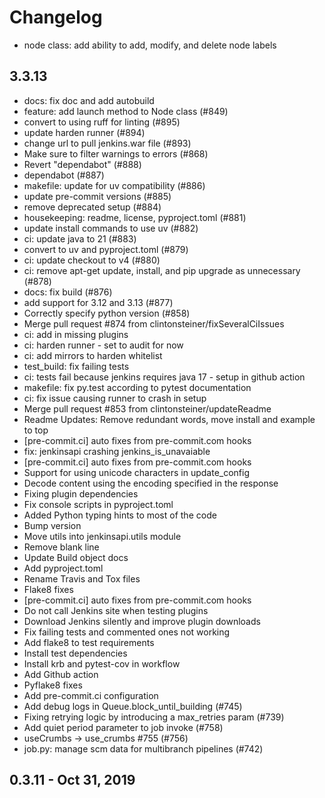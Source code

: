 # Changelog

- node class: add ability to add, modify, and delete node labels

## 3.3.13

- docs: fix doc and add autobuild
- feature: add launch method to Node class (#849)
- convert to using ruff for linting (#895)
- update harden runner (#894)
- change url to pull jenkins.war file (#893)
- Make sure to filter warnings to errors (#868)
- Revert "dependabot" (#888)
- dependabot (#887)
- makefile: update for uv compatibility (#886)
- update pre-commit versions (#885)
- remove deprecated setup (#884)
- housekeeping: readme, license, pyproject.toml (#881)
- update install commands to use uv (#882)
- ci: update java to 21 (#883)
- convert to uv and pyproject.toml (#879)
- ci: update checkout to v4 (#880)
- ci: remove apt-get update, install, and pip upgrade as unnecessary (#878)
- docs: fix build (#876)
- add support for 3.12 and 3.13 (#877)
- Correctly specify python version (#858)
- Merge pull request #874 from clintonsteiner/fixSeveralCiIssues
- ci: add in missing plugins
- ci: harden runner - set to audit for now
- ci: add mirrors to harden whitelist
- test_build: fix failing tests
- ci: tests fail because jenkins requires java 17 - setup in github action
- makefile: fix py.test according to pytest documentation
- ci: fix issue causing runner to crash in setup
- Merge pull request #853 from clintonsteiner/updateReadme
-  Readme Updates: Remove redundant words, move install and example to top
- [pre-commit.ci] auto fixes from pre-commit.com hooks
- fix: jenkinsapi crashing jenkins_is_unavaiable
- [pre-commit.ci] auto fixes from pre-commit.com hooks
- Support for using unicode characters in update_config
- Decode content using the encoding specified in the response
- Fixing plugin dependencies
- Fix console scripts in pyproject.toml
- Added Python typing hints to most of the code
- Bump version
- Move utils into jenkinsapi.utils module
- Remove blank line
- Update Build object docs
- Add pyproject.toml
- Rename Travis and Tox files
- Flake8 fixes
- [pre-commit.ci] auto fixes from pre-commit.com hooks
- Do not call Jenkins site when testing plugins
- Download Jenkins silently and improve plugin downloads
- Fix failing tests and commented ones not working
- Add flake8 to test requirements
- Install test dependencies
- Install krb and pytest-cov in workflow
- Add Github action
- Pyflake8 fixes
- Add pre-commit.ci configuration
- Add debug logs in Queue.block_until_building (#745)
- Fixing retrying logic by introducing a max_retries param (#739)
- Add quiet period parameter to job invoke (#758)
- useCrumbs -> use_crumbs #755 (#756)
- job.py: manage scm data for multibranch pipelines (#742)

## 0.3.11 - Oct 31, 2019
